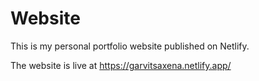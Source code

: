 # Website
This is my personal portfolio website published on Netlify.

The website is live at https://garvitsaxena.netlify.app/
